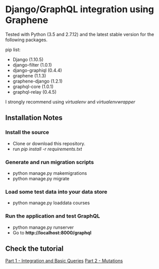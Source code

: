 # Django/GraphQL integration using Graphene #

Tested with Python (3.5 and 2.7.12) and the latest stable version for the following packages.

pip list:
* Django (1.10.5)
* django-filter (1.0.1)
* django-graphiql (0.4.4)
* graphene (1.1.3)
* graphene-django (1.2.1)
* graphql-core (1.0.1)
* graphql-relay (0.4.5)

I strongly recommend using _virtualenv_ and _virtualenvwrapper_

## Installation Notes ##

### Install the source ###
* Clone or download this repository.
* run *pip install -r requirements.txt*

### Generate and run migration scripts ###
* python manage.py makemigrations
* python manage.py migrate

### Load some test data into your data store ###

* python manage.py loaddata courses

### Run the application and test GraphQL ###

* python manage.py runserver
* Go to **http://localhost:8000/graphql**

## Check the tutorial ##

[Part 1 - Integration and Basic Queries](http://arecordon.blogspot.com.ar/2017/01/django-graphql-integration-with-graphene_24.html)
[Part 2 - Mutations](http://arecordon.blogspot.com.ar/2017/01/django-graphql-integration-with.html)
